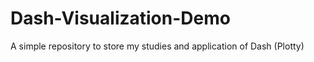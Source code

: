 # Dash-Visualization-Demo

A simple repository to store my studies and application of Dash (Plotty)
